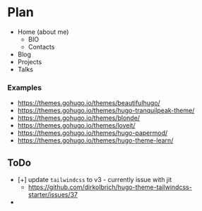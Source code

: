 # Plan

* Home (about me)
  * BIO
  * Contacts
* Blog
* Projects
* Talks

### Examples

* https://themes.gohugo.io/themes/beautifulhugo/
* https://themes.gohugo.io/themes/hugo-tranquilpeak-theme/
* https://themes.gohugo.io/themes/blonde/
* https://themes.gohugo.io/themes/loveit/
* https://themes.gohugo.io/themes/hugo-papermod/
* https://themes.gohugo.io/themes/hugo-theme-learn/

## ToDo

* [+] update `tailwindcss` to v3 - currently issue with jit
  * https://github.com/dirkolbrich/hugo-theme-tailwindcss-starter/issues/37
* 
